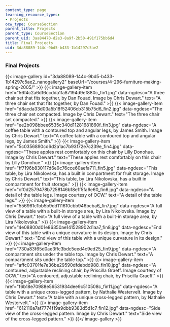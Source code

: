 ```yaml
---
content_type: page
learning_resource_types:
- Projects
ocw_type: CourseSection
parent_title: Projects
parent_type: CourseSection
parent_uid: 3aa84470-d2e3-8a9f-2b50-491f175bb6d4
title: Final Projects
uid: 3da88089-144c-9bd5-b433-1b14297c5ae2
---
```


### Final Projects
{{< image-gallery id="3da88089-144c-9bd5-b433-1b14297c5ae2_nanogallery2" baseUrl="/courses/4-296-furniture-making-spring-2005/" >}}
{{< image-gallery-item href="56f4c2a6df6ccdda1fa87194d9ef880c_fin1.jpg" data-ngdesc="A three chair set that fits together, by Dan Fouad. Image by Chris Dewart." text="A three chair set that fits together, by Dan Fouad." >}}
{{< image-gallery-item href="d8acda33d03a5b18f52406cb315b75d6_fin2.jpg" data-ngdesc="The three chair set compacted. Image by Chris Dewart." text="The three chair set compacted." >}}
{{< image-gallery-item href="ee2b098bbee6535c340d11281681860f_fin3.jpg" data-ngdesc="A coffee table with a contoured top and angular legs, by James Smith. Image by Chris Dewart." text="A coffee table with a contoured top and angular legs, by James Smith." >}}
{{< image-gallery-item href="5c0356890cd6d2a1ac7b93f72e7c239e_fin4.jpg" data-ngdesc="These apples rest comfortably on this chair by Lilly Donohue. Image by Chris Dewart." text="These apples rest comfortably on this chair by Lilly Donohue." >}}
{{< image-gallery-item href="ff7196b830117d6e9c76cce60aefa711_fin5.jpg" data-ngdesc="This table, by Lira Nikolovska, has a built in compartment for fruit storage. Image by Chris Dewart." text="This table, by Lira Nikolovska, has a built in compartment for fruit storage." >}}
{{< image-gallery-item href="cf0d2579478b7258146b18e1f5fa6e60_fin6.jpg" data-ngdesc="A detail of the table legs. Image courtesy of OCW." text="A detail of the table legs." >}}
{{< image-gallery-item href="556961c1bb5b9dd111610cbb946bcba6_fin7.jpg" data-ngdesc="A full view of a table with a built-in storage area, by Lira Nikolovska. Image by Chris Dewart." text="A full view of a table with a built-in storage area, by Lira Nikolovska." >}}
{{< image-gallery-item href="4e08800d01e86350ae141528902d1aa7_fin8.jpg" data-ngdesc="End view of this table with a unique curvature in its design. Image by Chris Dewart." text="End view of this table with a unique curvature in its design." >}}
{{< image-gallery-item href="730a83f65d0ae3ffc3bdc5eed4c9ed25_fin9.jpg" data-ngdesc="A compartment sits under the table top. Image by Chris Dewart." text="A compartment sits under the table top." >}}
{{< image-gallery-item href="affc03701fe7e36be29590dfdebdd988_fin10.jpg" data-ngdesc="A contoured, adjustable reclining chair, by Priscilla Graeff. Image courtesy of OCW." text="A contoured, adjustable reclining chair, by Priscilla Graeff." >}}
{{< image-gallery-item href="f6b18e70988e56531934dee9c510508c_fin11.jpg" data-ngdesc="A table with a unique cross-legged pattern, by Nathalie Westervelt. Image by Chris Dewart." text="A table with a unique cross-legged pattern, by Nathalie Westervelt." >}}
{{< image-gallery-item href="612116a7af7774f19a9dbb9383d5d1c7_fin12.jpg" data-ngdesc="Side view of the cross-legged pattern. Image by Chris Dewart." text="Side view of the cross-legged pattern." >}}
{{</ image-gallery >}}